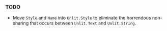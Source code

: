 ### TODO

 - Move `Style` and `Name` into `Unlit.Style` to eliminate the
   horrendous non-sharing that occurs between `Unlit.Text` and
   `Unlit.String`.
